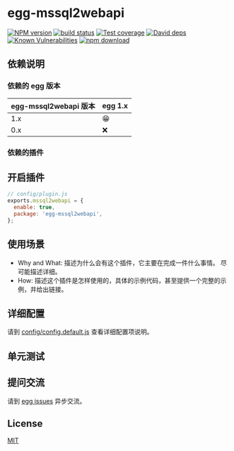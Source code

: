 # egg-mssql2webapi

[![NPM version][npm-image]][npm-url]
[![build status][travis-image]][travis-url]
[![Test coverage][codecov-image]][codecov-url]
[![David deps][david-image]][david-url]
[![Known Vulnerabilities][snyk-image]][snyk-url]
[![npm download][download-image]][download-url]

[npm-image]: https://img.shields.io/npm/v/egg-mssql2webapi.svg?style=flat-square
[npm-url]: https://npmjs.org/package/egg-mssql2webapi
[travis-image]: https://img.shields.io/travis/eggjs/egg-mssql2webapi.svg?style=flat-square
[travis-url]: https://travis-ci.org/eggjs/egg-mssql2webapi
[codecov-image]: https://img.shields.io/codecov/c/github/eggjs/egg-mssql2webapi.svg?style=flat-square
[codecov-url]: https://codecov.io/github/eggjs/egg-mssql2webapi?branch=master
[david-image]: https://img.shields.io/david/eggjs/egg-mssql2webapi.svg?style=flat-square
[david-url]: https://david-dm.org/eggjs/egg-mssql2webapi
[snyk-image]: https://snyk.io/test/npm/egg-mssql2webapi/badge.svg?style=flat-square
[snyk-url]: https://snyk.io/test/npm/egg-mssql2webapi
[download-image]: https://img.shields.io/npm/dm/egg-mssql2webapi.svg?style=flat-square
[download-url]: https://npmjs.org/package/egg-mssql2webapi

<!--
Description here.
-->

## 依赖说明

### 依赖的 egg 版本

egg-mssql2webapi 版本 | egg 1.x
--- | ---
1.x | 😁
0.x | ❌

### 依赖的插件
<!--

如果有依赖其它插件，请在这里特别说明。如

- security
- multipart

-->

## 开启插件

```js
// config/plugin.js
exports.mssql2webapi = {
  enable: true,
  package: 'egg-mssql2webapi',
};
```

## 使用场景

- Why and What: 描述为什么会有这个插件，它主要在完成一件什么事情。
尽可能描述详细。
- How: 描述这个插件是怎样使用的，具体的示例代码，甚至提供一个完整的示例，并给出链接。

## 详细配置

请到 [config/config.default.js](config/config.default.js) 查看详细配置项说明。

## 单元测试

<!-- 描述如何在单元测试中使用此插件，例如 schedule 如何触发。无则省略。-->

## 提问交流

请到 [egg issues](https://github.com/eggjs/egg/issues) 异步交流。

## License

[MIT](LICENSE)
